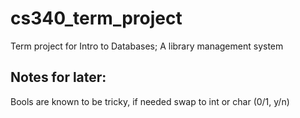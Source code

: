 # cs340_term_project
Term project for Intro to Databases; A library management system

## Notes for later:
Bools are known to be tricky, if needed swap to int or char (0/1, y/n)